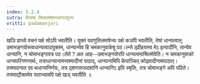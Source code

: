 ```yaml
---
index: 5.2.4
sutra: विभाषा तिलमाषोमाभङ्गाऽणुभ्यः
vritti: padamanjari
---
```


 खञि प्राप्तो वचनं पक्षे सोऽपि भवतीति। युक्तं यदणुतिलमाषेभ्यः पक्षे कञपि भवतीति, तेषां धान्यत्वात्; उमाभङ्गयोस्त्वधान्यत्वादयुक्तम्, धान्यान्येव हि चमकानुवाकेषु पठ।ल्न्ते ठ्व्रीहयस्य मेऽ इत्यादीनि, तान्येव धान्यानि, न चोमाभङ्गावत्र पठ।लेते ? अत आह--उमाभङ्गयोरपि धान्यत्वमाश्रितमेवेति। न चमकानुवाको धान्यपरिगणनार्थः, तत्राधान्यानामप्यश्मादीनां पाठाद्, धान्यानामिपि केपाञ्चित् कोद्रवादीनामपाठात्। तस्मादन्यत एव थधान्यनिर्णयः, तत्र ठ्शणसप्तदशानि धान्यानिऽ इति स्मृतिः, तत्र चोमाभङ्गे अपि पठिते। तस्माद्यौक्तमेव यताभ्यामपि पक्षे खञ् भवतीति ॥